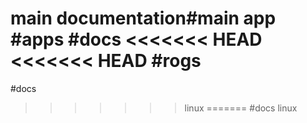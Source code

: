 main documentation#main app
#apps
#docs
<<<<<<< HEAD
<<<<<<< HEAD
#rogs
=======
#docs
>>>>>>> linux
=======
#docs
>>>>>>> linux
